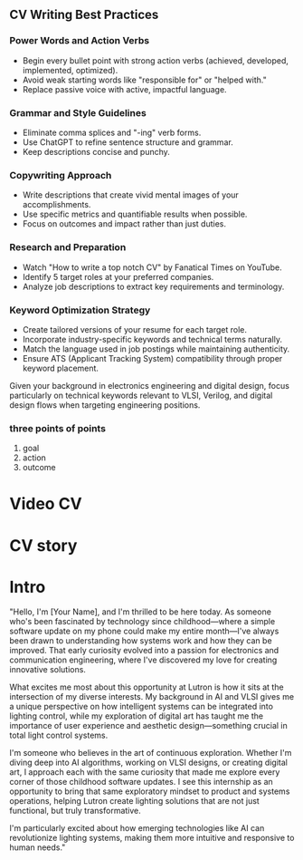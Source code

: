 ## CV Writing Best Practices

### Power Words and Action Verbs

- Begin every bullet point with strong action verbs (achieved, developed, implemented, optimized).
- Avoid weak starting words like "responsible for" or "helped with."
- Replace passive voice with active, impactful language.

### Grammar and Style Guidelines

- Eliminate comma splices and "-ing" verb forms.
- Use ChatGPT to refine sentence structure and grammar.
- Keep descriptions concise and punchy.

### Copywriting Approach

- Write descriptions that create vivid mental images of your accomplishments.
- Use specific metrics and quantifiable results when possible.
- Focus on outcomes and impact rather than just duties.

### Research and Preparation

- Watch "How to write a top notch CV" by Fanatical Times on YouTube.
- Identify 5 target roles at your preferred companies.
- Analyze job descriptions to extract key requirements and terminology.

### Keyword Optimization Strategy

- Create tailored versions of your resume for each target role.
- Incorporate industry-specific keywords and technical terms naturally.
- Match the language used in job postings while maintaining authenticity.
- Ensure ATS (Applicant Tracking System) compatibility through proper keyword placement.

Given your background in electronics engineering and digital design, focus particularly on technical keywords relevant to VLSI, Verilog, and digital design flows when targeting engineering positions.

### three points of points
1. goal
2. action
3. outcome
# Video CV
# CV story

# Intro

"Hello, I'm [Your Name], and I'm thrilled to be here today. As someone who's been fascinated by technology since childhood—where a simple software update on my phone could make my entire month—I've always been drawn to understanding how systems work and how they can be improved. That early curiosity evolved into a passion for electronics and communication engineering, where I've discovered my love for creating innovative solutions.

What excites me most about this opportunity at Lutron is how it sits at the intersection of my diverse interests. My background in AI and VLSI gives me a unique perspective on how intelligent systems can be integrated into lighting control, while my exploration of digital art has taught me the importance of user experience and aesthetic design—something crucial in total light control systems.

I'm someone who believes in the art of continuous exploration. Whether I'm diving deep into AI algorithms, working on VLSI designs, or creating digital art, I approach each with the same curiosity that made me explore every corner of those childhood software updates. I see this internship as an opportunity to bring that same exploratory mindset to product and systems operations, helping Lutron create lighting solutions that are not just functional, but truly transformative.

I'm particularly excited about how emerging technologies like AI can revolutionize lighting systems, making them more intuitive and responsive to human needs."


